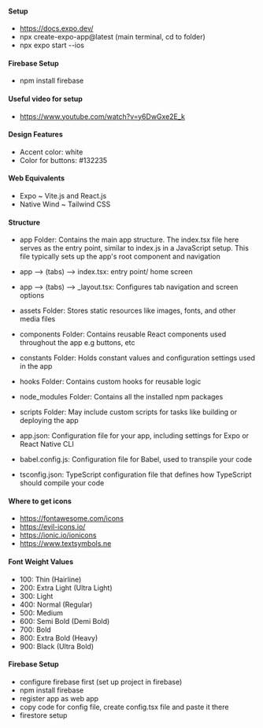 #### Setup
- https://docs.expo.dev/
- npx create-expo-app@latest (main terminal, cd to folder)
- npx expo start --ios

#### Firebase Setup
- npm install firebase

#### Useful video for setup
- https://www.youtube.com/watch?v=y6DwGxe2E_k

#### Design Features
- Accent color: white 
- Color for buttons: #132235

#### Web Equivalents
- Expo ~ Vite.js and React.js
- Native Wind ~ Tailwind CSS

#### Structure
- app Folder: Contains the main app structure. The index.tsx file here serves as the entry point, similar to index.js in a JavaScript setup. This file typically sets up the app's root component and navigation
-  app --> (tabs) --> index.tsx: entry point/ home screen
-  app --> (tabs) --> _layout.tsx: Configures tab navigation and screen options
  
- assets Folder: Stores static resources like images, fonts, and other media files
- components Folder: Contains reusable React components used throughout the app e.g buttons, etc
- constants Folder: Holds constant values and configuration settings used in the app
- hooks Folder: Contains custom hooks for reusable logic
- node_modules Folder: Contains all the installed npm packages
- scripts Folder: May include custom scripts for tasks like building or deploying the app
- app.json: Configuration file for your app, including settings for Expo or React Native CLI
- babel.config.js: Configuration file for Babel, used to transpile your code
- tsconfig.json: TypeScript configuration file that defines how TypeScript should compile your code


#### Where to get icons
- https://fontawesome.com/icons
- https://evil-icons.io/
- https://ionic.io/ionicons
- https://www.textsymbols.ne

#### Font Weight Values
- 100: Thin (Hairline)
- 200: Extra Light (Ultra Light)
- 300: Light
- 400: Normal (Regular)
- 500: Medium
- 600: Semi Bold (Demi Bold)
- 700: Bold
- 800: Extra Bold (Heavy)
- 900: Black (Ultra Bold)

#### Firebase Setup
- configure firebase first (set up project in firebase)
- npm install firebase
- register app as web app
- copy code for config file, create config.tsx file and paste it there
- firestore setup



